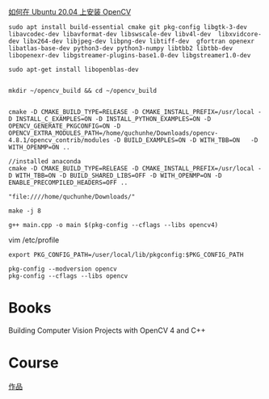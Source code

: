 
[如何在 Ubuntu 20.04 上安装 OpenCV](https://cloud.tencent.com/developer/article/1657529#:~:text=%E4%B8%80%E3%80%81%E4%BB%8E%20Ubuntu%20%E6%BA%90%E4%BB%93%E5%BA%93%E5%AE%89%E8%A3%85%20OpenCV%20OpenCV%20%E5%9C%A8%20Ubuntu%2020.04,apt%20install%20libopencv-dev%20python3-opencv%20%E4%B8%8A%E9%9D%A2%E7%9A%84%E5%91%BD%E4%BB%A4%E5%B0%86%E4%BC%9A%E5%AE%89%E8%A3%85%E6%89%80%E6%9C%89%E5%BF%85%E8%A6%81%E7%9A%84%E8%BD%AF%E4%BB%B6%E5%8C%85%EF%BC%8C%E6%9D%A5%E8%BF%90%E8%A1%8C%20OpenCV%EF%BC%9A%20%E9%80%9A%E8%BF%87%E5%AF%BC%E5%85%A5cv2%E6%A8%A1%E5%9D%97%EF%BC%8C%E5%B9%B6%E4%B8%94%E6%89%93%E5%8D%B0%20OpenCV)


```shell
sudo apt install build-essential cmake git pkg-config libgtk-3-dev libavcodec-dev libavformat-dev libswscale-dev libv4l-dev  libxvidcore-dev libx264-dev libjpeg-dev libpng-dev libtiff-dev  gfortran openexr libatlas-base-dev python3-dev python3-numpy libtbb2 libtbb-dev  libopenexr-dev libgstreamer-plugins-base1.0-dev libgstreamer1.0-dev

sudo apt-get install libopenblas-dev


mkdir ~/opencv_build && cd ~/opencv_build


cmake -D CMAKE_BUILD_TYPE=RELEASE -D CMAKE_INSTALL_PREFIX=/usr/local -D INSTALL_C_EXAMPLES=ON -D INSTALL_PYTHON_EXAMPLES=ON -D OPENCV_GENERATE_PKGCONFIG=ON -D OPENCV_EXTRA_MODULES_PATH=/home/quchunhe/Downloads/opencv-4.8.1/opencv_contrib/modules -D BUILD_EXAMPLES=ON -D WITH_TBB=ON   -D WITH_OPENMP=ON ..

//installed anaconda
cmake -D CMAKE_BUILD_TYPE=RELEASE -D CMAKE_INSTALL_PREFIX=/usr/local -D WITH_TBB=ON -D BUILD_SHARED_LIBS=OFF -D WITH_OPENMP=ON -D ENABLE_PRECOMPILED_HEADERS=OFF ..

"file:////home/quchunhe/Downloads/"

make -j 8
```

```
g++ main.cpp -o main $(pkg-config --cflags --libs opencv4)

```

vim /etc/profile
```
export PKG_CONFIG_PATH=/user/local/lib/pkgconfig:$PKG_CONFIG_PATH
```

```
pkg-config --modversion opencv
pkg-config --cflags --libs opencv
```

# Books

Building Computer Vision Projects with OpenCV 4 and C++


# Course

[作品](https://www.bilibili.com/video/BV1i54y1m7tw/?spm_id_from=333.788.recommend_more_video.7)